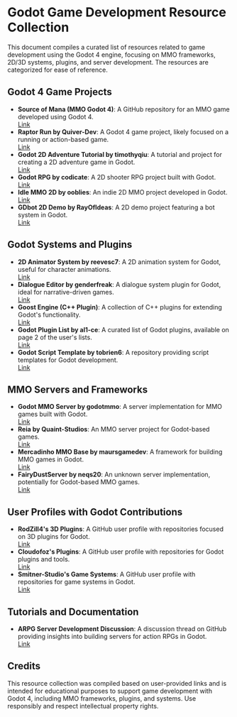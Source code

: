 # Godot Game Development Resource Collection

This document compiles a curated list of resources related to game development using the Godot 4 engine, focusing on MMO frameworks, 2D/3D systems, plugins, and server development. The resources are categorized for ease of reference.

## Godot 4 Game Projects
- **Source of Mana (MMO Godot 4)**: A GitHub repository for an MMO game developed using Godot 4.  
  [Link](https://github.com/sourceofmana)
- **Raptor Run by Quiver-Dev**: A Godot 4 game project, likely focused on a running or action-based game.  
  [Link](https://github.com/quiver-dev/raptor-run)
- **Godot 2D Adventure Tutorial by timothyqiu**: A tutorial and project for creating a 2D adventure game in Godot.  
  [Link](https://github.com/timothyqiu/godot-2d-adventure-tutorial)
- **Godot RPG by codicate**: A 2D shooter RPG project built with Godot.  
  [Link](https://github.com/codicate/godot-rpg)
- **Idle MMO 2D by ooblies**: An indie 2D MMO project developed in Godot.  
  [Link](https://github.com/ooblies/Idle-MMO-2D)
- **GDbot 2D Demo by RayOfIdeas**: A 2D demo project featuring a bot system in Godot.  
  [Link](https://github.com/RayOfIdeas/Godot_GDbot_2D_Demo)

## Godot Systems and Plugins
- **2D Animator System by reevesc7**: A 2D animation system for Godot, useful for character animations.  
  [Link](https://github.com/reevesc7/2d-animator-godot)
- **Dialogue Editor by genderfreak**: A dialogue system plugin for Godot, ideal for narrative-driven games.  
  [Link](https://github.com/genderfreak/godot-dialogue-editor)
- **Goost Engine (C++ Plugin)**: A collection of C++ plugins for extending Godot's functionality.  
  [Link](https://github.com/goostengine/goost)
- **Godot Plugin List by al1-ce**: A curated list of Godot plugins, available on page 2 of the user's lists.  
  [Link](https://github.com/stars/al1-ce/lists/godot?page=2)
- **Godot Script Template by tobrien6**: A repository providing script templates for Godot development.  
  [Link](https://github.com/tobrien6/godot)

## MMO Servers and Frameworks
- **Godot MMO Server by godotmmo**: A server implementation for MMO games built with Godot.  
  [Link](https://github.com/godotmmo/mmo-server.git)
- **Reia by Quaint-Studios**: An MMO server project for Godot-based games.  
  [Link](https://github.com/Quaint-Studios/Reia)
- **Mercadinho MMO Base by maursgamedev**: A framework for building MMO games in Godot.  
  [Link](https://github.com/maursgamedev/Mercadinho-MMO-Base)
- **FairyDustServer by neqs20**: An unknown server implementation, potentially for Godot-based MMO games.  
  [Link](https://github.com/neqs20/FairyDustServer)

## User Profiles with Godot Contributions
- **RodZill4's 3D Plugins**: A GitHub user profile with repositories focused on 3D plugins for Godot.  
  [Link](https://github.com/RodZill4)
- **Cloudofoz's Plugins**: A GitHub user profile with repositories for Godot plugins and tools.  
  [Link](https://github.com/cloudofoz)
- **Smitner-Studio's Game Systems**: A GitHub user profile with repositories for game systems in Godot.  
  [Link](https://github.com/Smitner-Studio)

## Tutorials and Documentation
- **ARPG Server Development Discussion**: A discussion thread on GitHub providing insights into building servers for action RPGs in Godot.  
  [Link](https://github.com/WithinAmnesia/ARPG/discussions/16)

## Credits
This resource collection was compiled based on user-provided links and is intended for educational purposes to support game development with Godot 4, including MMO frameworks, plugins, and systems. Use responsibly and respect intellectual property rights.